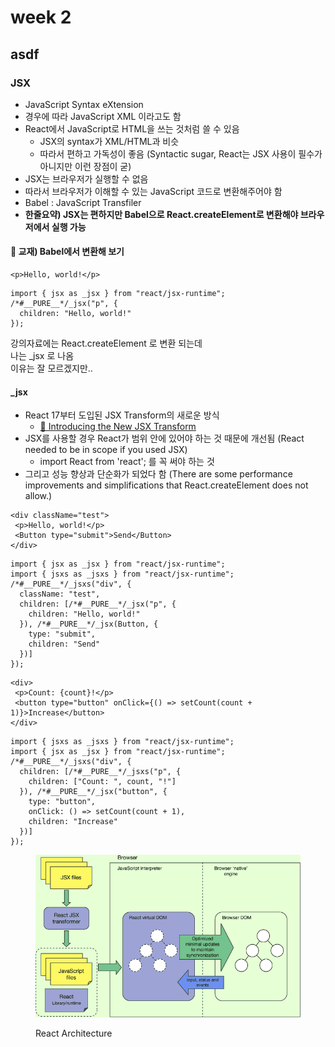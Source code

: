 # week 2

## asdf



### JSX



* JavaScript Syntax eXtension
* 경우에 따라 JavaScript XML 이라고도 함
* React에서 JavaScript로 HTML을 쓰는 것처럼 쓸 수 있음
  * JSX의 syntax가 XML/HTML과 비슷
  * 따라서 편하고 가독성이 좋음 (Syntactic sugar, React는 JSX 사용이 필수가 아니지만 이런 장점이 굳)
* JSX는 브라우저가 실행할 수 없음
* 따라서 브라우저가 이해할 수 있는 JavaScript 코드로 변환해주어야 함
* Babel : JavaScript Transfiler
* **한줄요약) JSX는 편하지만 Babel으로 React.createElement로 변환해야 브라우저에서 실행 가능**



#### 💎 교재) Babel에서 변환해 보기

```
<p>Hello, world!</p>
```

```
import { jsx as _jsx } from "react/jsx-runtime";
/*#__PURE__*/_jsx("p", {
  children: "Hello, world!"
});
```



강의자료에는 React.createElement 로 변환 되는데\
나는 \_jsx 로 나옴\
이유는 잘 모르겠지만..

#### \_jsx

* React 17부터 도입된 JSX Transform의 새로운 방식
  * [🔗 Introducing the New JSX Transform](https://ko.reactjs.org/blog/2020/09/22/introducing-the-new-jsx-transform.html)
* JSX를 사용할 경우 React가 범위 안에 있어야 하는 것 때문에 개선됨 (React needed to be in scope if you used JSX)
  * import React from 'react'; 를 꼭 써야 하는 것
* 그리고 성능 향상과 단순화가 되었다 함 (There are some performance improvements and simplifications that React.createElement does not allow.)



```
<div className="test">
 <p>Hello, world!</p>
 <Button type="submit">Send</Button>
</div>
```

```
import { jsx as _jsx } from "react/jsx-runtime";
import { jsxs as _jsxs } from "react/jsx-runtime";
/*#__PURE__*/_jsxs("div", {
  className: "test",
  children: [/*#__PURE__*/_jsx("p", {
    children: "Hello, world!"
  }), /*#__PURE__*/_jsx(Button, {
    type: "submit",
    children: "Send"
  })]
});
```

```
<div>
 <p>Count: {count}!</p>
 <button type="button" onClick={() => setCount(count + 1)}>Increase</button>
</div>
```

```
import { jsxs as _jsxs } from "react/jsx-runtime";
import { jsx as _jsx } from "react/jsx-runtime";
/*#__PURE__*/_jsxs("div", {
  children: [/*#__PURE__*/_jsxs("p", {
    children: ["Count: ", count, "!"]
  }), /*#__PURE__*/_jsx("button", {
    type: "button",
    onClick: () => setCount(count + 1),
    children: "Increase"
  })]
});
```



<figure><img src=".gitbook/assets/react-architecture.jpeg" alt=""><figcaption><p>React Architecture</p></figcaption></figure>


